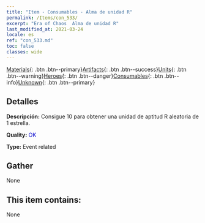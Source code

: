 ```yaml
---
title: "Item - Consumables - Alma de unidad R"
permalink: /Items/con_533/
excerpt: "Era of Chaos  Alma de unidad R"
last_modified_at: 2021-03-24
locale: es
ref: "con_533.md"
toc: false
classes: wide
---
```

 [Materials](/es/Items/){: .btn .btn--primary}[Artifacts](/es/Items/Artifacts/){: .btn .btn--success}[Units](/es/Items/Units/){: .btn .btn--warning}[Heroes](/es/Items/Heroes/){: .btn .btn--danger}[Consumables](/es/Items/Consumables/){: .btn .btn--info}[Unknown](/es/Items/Unknown/){: .btn .btn--primary}

## Detalles
 **Descripción:** Consigue 10 para obtener una unidad de aptitud R aleatoria de 1 estrella.

 **Quality:** <span style="color: #0000CD">OK</span>

 **Type:** Event related

## Gather

  None

## This item contains:

  None

